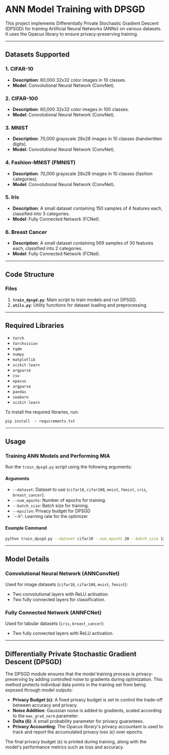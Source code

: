 # ANN Model Training with DPSGD

This project implements Differentially Private Stochastic Gradient Descent (DPSGD) for training Artificial Neural Networks (ANNs) on various datasets. It uses the Opacus library to ensure privacy-preserving training.

---

## Datasets Supported

### 1. CIFAR-10
- **Description**: 60,000 32x32 color images in 10 classes.
- **Model**: Convolutional Neural Network (ConvNet).

### 2. CIFAR-100
- **Description**: 60,000 32x32 color images in 100 classes.
- **Model**: Convolutional Neural Network (ConvNet).

### 3. MNIST
- **Description**: 70,000 grayscale 28x28 images in 10 classes (handwritten digits).
- **Model**: Convolutional Neural Network (ConvNet).

### 4. Fashion-MNIST (FMNIST)
- **Description**: 70,000 grayscale 28x28 images in 10 classes (fashion categories).
- **Model**: Convolutional Neural Network (ConvNet).

### 5. Iris
- **Description**: A small dataset containing 150 samples of 4 features each, classified into 3 categories.
- **Model**: Fully Connected Network (FCNet).

### 6. Breast Cancer
- **Description**: A small dataset containing 569 samples of 30 features each, classified into 2 categories.
- **Model**: Fully Connected Network (FCNet).

---

## Code Structure

### Files
1. **`train_dpsgd.py`**: Main script to train models and run DPSGD.
2. **`utils.py`**: Utility functions for dataset loading and preprocessing.



---

## Required Libraries

- `torch`
- `torchvision`
- `tqdm`
- `numpy`
- `matplotlib`
- `scikit-learn`
- `argparse`
- `csv`
- `opacus`
- `argparse`
- `pandas`
- `seaborn`
- `scikit-learn`

To install the required libraries, run:
```bash
pip install -r requirements.txt
```

---

## Usage

### Training ANN Models and Performing MIA

Run the `train_dpsgd.py` script using the following arguments:

#### Arguments
- `--dataset`: Dataset to use (`cifar10`, `cifar100`, `mnist`, `fmnist`, `iris`, `breast_cancer`).
- `--num_epochs`: Number of epochs for training.
- `--batch_size`: Batch size for training.
- `--epsilon`: Privacy budget for DPSGD
- `--lr': Learning rate for the optimizer

#### Example Command
```bash
python train_dpsgd.py --dataset cifar10 --num_epochs 20 --batch_size 128 --epsilon 2.0 --lr 0.001 
```

---



## Model Details

### Convolutional Neural Network (ANNConvNet)
Used for image datasets (`cifar10`, `cifar100`, `mnist`, `fmnist`):
- Two convolutional layers with ReLU activation.
- Two fully connected layers for classification.

### Fully Connected Network (ANNFCNet)
Used for tabular datasets (`iris`, `breast_cancer`):
- Two fully connected layers with ReLU activation.

---

## Differentially Private Stochastic Gradient Descent (DPSGD)

The DPSGD module ensures that the model training process is privacy-preserving by adding controlled noise to gradients during optimization. This method protects individual data points in the training set from being exposed through model outputs:

- **Privacy Budget (ε)**: A fixed privacy budget is set to control the trade-off between accuracy and privacy.
- **Noise Addition**: Gaussian noise is added to gradients, scaled according to the `max_grad_norm` parameter.
- **Delta (δ)**: A small probability parameter for privacy guarantees.
- **Privacy Accounting**: The Opacus library's privacy accountant is used to track and report the accumulated privacy loss (ε) over epochs.

The final privacy budget (ε) is printed during training, along with the model's performance metrics such as loss and accuracy.
